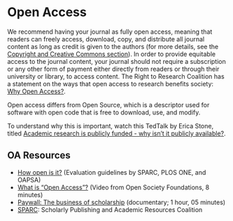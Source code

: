 # Open Access

We recommend having your journal as fully open access, meaning that readers can freely access, download, copy, and distribute all journal content as long as credit is given to the authors (for more details, see the [Copyright and Creative Commons section](./copyright)). In order to provide equitable access to the journal content, your journal should not require a subscription or any other form of payment either directly from readers or through their university or library, to access content. The Right to Research Coalition has a statement on the ways that open access to research benefits society: [Why Open Access?](http://www.righttoresearch.org/learn/whyOA/index.shtml).

Open access differs from Open Source, which is a descriptor used for software with open code that is free to download, use, and modify.

To understand why this is important, watch this TedTalk by Erica Stone, titled [Academic research is publicly funded - why isn’t it publicly available?](https://youtu.be/lXQ4HSMp1OA).

## OA Resources

-  [How open is it?](https://sparcopen.org/our-work/howopenisit/) (Evaluation guidelines by SPARC, PLOS ONE, and OAPSA)
-  [What is “Open Access”?](https://www.opensocietyfoundations.org/explainers/what-open-access) (Video from Open Society Foundations, 8 minutes)
-  [Paywall: The business of scholarship](https://paywallthemovie.com/) (documentary; 1 hour, 05 minutes)
-  [SPARC](https://sparcopen.org/): Scholarly Publishing and Academic Resources Coalition
